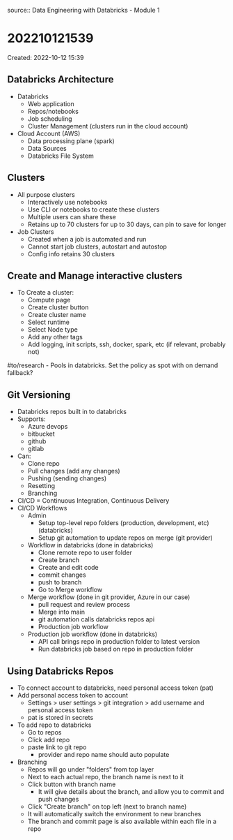 source:: Data Engineering with Databricks - Module 1

# 202210121539
Created: 2022-10-12 15:39

## Databricks Architecture
- Databricks
	- Web application
	- Repos/notebooks
	- Job scheduling
	- Cluster Management (clusters run in the cloud account)
- Cloud Account (AWS)
	- Data processing plane (spark)
	- Data Sources
	- Databricks File System

## Clusters
- All purpose clusters
	- Interactively use notebooks
	- Use CLI or notebooks to create these clusters
	- Multiple users can share these
	- Retains up to 70 clusters for up to 30 days, can pin to save for longer
- Job Clusters
	- Created when a job is automated and run
	- Cannot start job clusters, autostart and autostop
	- Config info retains 30 clusters

## Create and Manage interactive clusters
- To Create a cluster:
	- Compute page
	- Create cluster button
	- Create cluster name
	- Select runtime
	- Select Node type
	- Add any other tags
	- Add logging, init scripts, ssh, docker, spark, etc (if relevant, probably not)

#to/research - Pools in databricks. Set the policy as spot with on demand fallback?

## Git Versioning
- Databricks repos built in to databricks
- Supports:
	- Azure devops
	- bitbucket
	- github
	- gitlab
- Can:
	- Clone repo
	- Pull changes (add any changes)
	- Pushing (sending changes)
	- Resetting
	- Branching
- CI/CD = Continuous Integration, Continuous Delivery
- CI/CD Workflows
	- Admin
		- Setup top-level repo folders (production, development, etc) (databricks)
		- Setup git automation to update repos on merge (git provider)
	- Workflow in databricks (done in databricks)
		- Clone remote repo to user folder
		- Create branch
		- Create and edit code
		- commit changes
		- push to branch
		- Go to Merge workflow
	- Merge workflow (done in git provider, Azure in our case)
		- pull request and review process
		- Merge into main
		- git automation calls databricks repos api
		- Production job workflow
	- Production job workflow (done in databricks)
		- API call brings repo in production folder to latest version
		- Run databricks job based on repo in production folder

## Using Databricks Repos
- To connect account to databricks, need personal access token (pat)
- Add personal access token to account
	- Settings > user settings > git integration > add username and personal access token
	- pat is stored in secrets
- To add repo to databricks
	- Go to repos
	- Click add repo
	- paste link to git repo
		- provider and repo name should auto populate
- Branching
	- Repos will go under "folders" from top layer
	- Next to each actual repo, the branch name is next to it
	- Click button with branch name
		- It will give details about the branch, and allow you to commit and push changes
	- Click "Create branch" on top left (next to branch name)
	- It will automatically switch the environment to new branches
	- The branch and commit page is also available within each file in a repo
